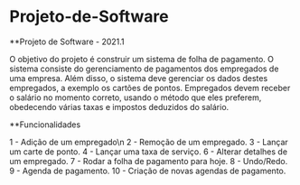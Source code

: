 # Projeto-de-Software

**Projeto de Software - 2021.1

O objetivo do projeto é construir um sistema de folha de pagamento. O sistema consiste do
gerenciamento de pagamentos dos empregados de uma empresa. Além disso, o sistema deve
gerenciar os dados destes empregados, a exemplo os cartões de pontos. Empregados devem receber
o salário no momento correto, usando o método que eles preferem, obedecendo várias taxas e
impostos deduzidos do salário.

**Funcionalidades

1 - Adição de um empregado\n
2 - Remoção de um empregado.
3 - Lançar um carte de ponto.
4 - Lançar uma taxa de serviço.
6 - Alterar detalhes de um empregado.
7 - Rodar a folha de pagamento para hoje.
8 - Undo/Redo.
9 - Agenda de pagamento.
10 - Criação de novas agendas de pagamento.
